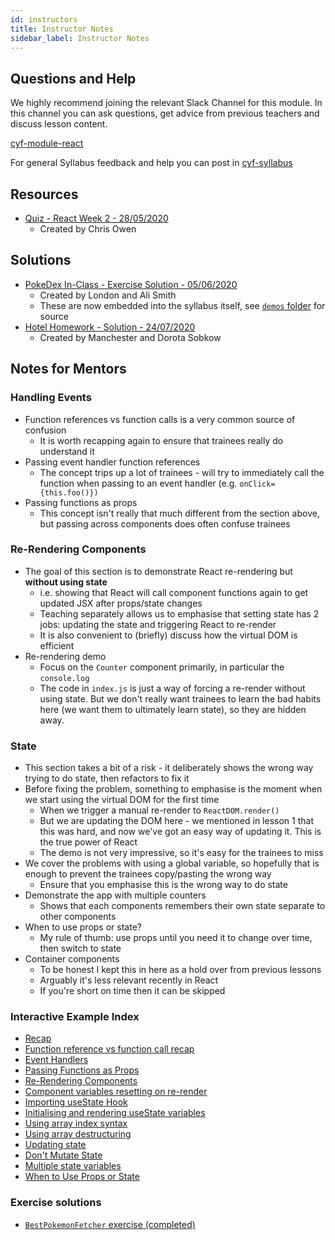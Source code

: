 ```yaml
---
id: instructors
title: Instructor Notes
sidebar_label: Instructor Notes
---
```


## Questions and Help

We highly recommend joining the relevant Slack Channel for this module. In this channel you can ask questions, get advice from previous teachers and discuss lesson content.

[cyf-module-react](https://codeyourfuture.slack.com/archives/C76GQDRH9)

For general Syllabus feedback and help you can post in [cyf-syllabus](https://codeyourfuture.slack.com/archives/C012UUW69S8)

## Resources

- [Quiz - React Week 2 - 28/05/2020](https://docs.google.com/forms/d/e/1FAIpQLSf3NisqE5bfJyMXm41W_kW9oSLQVUfaatvHS-gNTh-QXbjWJQ/viewform)
  - Created by Chris Owen

## Solutions

- [PokeDex In-Class - Exercise Solution - 05/06/2020](https://github.com/CodeYourFuture/pokedex-solution)
  - Created by London and Ali Smith
  - These are now embedded into the syllabus itself, see [`demos` folder](https://github.com/CodeYourFuture/syllabus/tree/master/docs/react/week-2/demos) for source
- [Hotel Homework - Solution - 24/07/2020](https://github.com/CodeYourFuture/Hotel-React-solution)
  - Created by Manchester and Dorota Sobkow

## Notes for Mentors

### Handling Events

- Function references vs function calls is a very common source of confusion
  - It is worth recapping again to ensure that trainees really do understand it
- Passing event handler function references
  - The concept trips up a lot of trainees - will try to immediately call the function when passing to an event handler (e.g. `onClick={this.foo()})`
- Passing functions as props
  - This concept isn't really that much different from the section above, but passing across components does often confuse trainees

### Re-Rendering Components

- The goal of this section is to demonstrate React re-rendering but **without using state**
  - i.e. showing that React will call component functions again to get updated JSX after props/state changes
  - Teaching separately allows us to emphasise that setting state has 2 jobs: updating the state and triggering React to re-render
  - It is also convenient to (briefly) discuss how the virtual DOM is efficient
- Re-rendering demo
  - Focus on the `Counter` component primarily, in particular the `console.log`
  - The code in `index.js` is just a way of forcing a re-render without using state. But we don't really want trainees to learn the bad habits here (we want them to ultimately learn state), so they are hidden away.

### State

- This section takes a bit of a risk - it deliberately shows the wrong way trying to do state, then refactors to fix it
- Before fixing the problem, something to emphasise is the moment when we start using the virtual DOM for the first time
  - When we trigger a manual re-render to `ReactDOM.render()`
  - But we are updating the DOM here - we mentioned in lesson 1 that this was hard, and now we've got an easy way of updating it. This is the true power of React
  - The demo is not very impressive, so it's easy for the trainees to miss
- We cover the problems with using a global variable, so hopefully that is enough to prevent the trainees copy/pasting the wrong way
  - Ensure that you emphasise this is the wrong way to do state
- Demonstrate the app with multiple counters
  - Shows that each components remembers their own state separate to other components
- When to use props or state?
  - My rule of thumb: use props until you need it to change over time, then switch to state
- Container components
  - To be honest I kept this in here as a hold over from previous lessons
  - Arguably it's less relevant recently in React
  - If you're short on time then it can be skipped

### Interactive Example Index

- [Recap](https://codesandbox.io/s/react-2-recap-7zvk9n1950?file=/src/HelloMentor.js)
- [Function reference vs function call recap](https://jsbin.com/xudukezaje/edit?js,console)
- [Event Handlers](https://codesandbox.io/s/event-handlers-cc3h7?file=/src/ClickLogger.js)
- [Passing Functions as Props](https://codesandbox.io/s/passing-functions-as-props-zqlnmo16y3?file=/src/ClickLoggerApp.js)
- [Re-Rendering Components](https://codesandbox.io/s/force-component-re-rendering-llow115pll?file=/src/Counter.js)
- [Component variables resetting on re-render](https://codesandbox.io/s/component-variables-resetting-on-re-render-101h1?file=/src/Counter.js)
- [Importing useState Hook](https://codesandbox.io/s/importing-usestate-hook-8jr9f?file=/src/App.js)
- [Initialising and rendering useState variables](https://codesandbox.io/s/initialising-and-rendering-usestate-variables-zgszi?file=/src/Counter.js)
- [Using array index syntax](https://jsbin.com/lihajikesi/edit?js,console)
- [Using array destructuring](https://jsbin.com/keparevoqe/edit?js,console)
- [Updating state](https://codesandbox.io/s/usestate-counter-lorv5?file=/src/Counter.js)
- [Don't Mutate State](https://codesandbox.io/s/dont-mutate-state-hex49?file=/src/Counter.js)
- [Multiple state variables](https://codesandbox.io/s/multiple-state-variables-piq5w?file=/src/FruitCounter.js)
- [When to Use Props or State](https://codesandbox.io/s/when-to-use-props-or-state-9wl90npk4?file=/src/Greeting.js)

### Exercise solutions

- [`BestPokemonFetcher` exercise (completed)](https://codesandbox.io/s/bestpokemonfetcher-exercise-finishing-point-ght8k?file=/src/BestPokemonFetcher.js)
